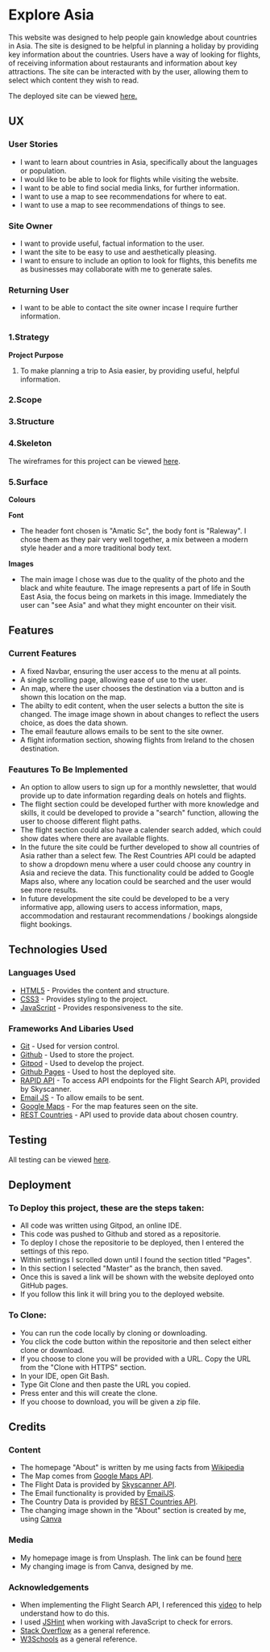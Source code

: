 # Explore Asia 
This website was designed to help people gain knowledge about countries in Asia. The site is designed to be helpful in planning a holiday by
providing key information about the countries. Users have a way of looking for flights, of receiving information about restaurants and 
information about key attractions. The site can be interacted with by the user, allowing them to select which content they wish to read. 

The deployed site can be viewed [here.](https://ellyc20.github.io/ms2-explore-asia/) 

## UX 

### User Stories 
* I want to learn about countries in Asia, specifically about the languages or population.
* I would like to be able to look for flights while visiting the website. 
* I want to be able to find social media links, for further information.
* I want to use a map to see recommendations for where to eat.
* I want to use a map to see recommendations of things to see.

### Site Owner 
* I want to provide useful, factual information to the user.
* I want the site to be easy to use and aesthetically pleasing. 
* I want to ensure to include an option to look for flights, this benefits me as businesses may collaborate with me to generate sales. 

### Returning User 
* I want to be able to contact the site owner incase I require further information. 

### 1.Strategy 

**Project Purpose**

1. To make planning a trip to Asia easier, by providing useful, helpful information. 

### 2.Scope 

### 3.Structure 

### 4.Skeleton 

The wireframes for this project can be viewed [here](https://github.com/EllyC20/ms2-explore-asia/tree/master/assets/wireframes/ms2-wireframes).

### 5.Surface 

**Colours**

**Font**

* The header font chosen is "Amatic Sc", the body font is "Raleway". I chose them as they pair very well together, a mix between a modern style header and a 
more traditional body text. 

**Images** 

* The main image I chose was due to the quality of the photo and the black and white feauture. The image represents a part of life in South East Asia, the 
focus being on markets in this image. Immediately the user can "see Asia" and what they might encounter on their visit. 

## Features 

### Current Features 

* A fixed Navbar, ensuring the user access to the menu at all points.
* A single scrolling page, allowing ease of use to the user.
* An map, where the user chooses the destination via a button and is shown this location on the map. 
* The abilty to edit content, when the user selects a button the site is changed. The image image shown in about changes to reflect the users choice, as 
does the data shown. 
* The email feauture allows emails to be sent to the site owner. 
* A flight information section, showing flights from Ireland to the chosen destination.

### Feautures To Be Implemented 

* An option to allow users to sign up for a monthly newsletter, that would provide up to date information regarding deals on hotels and flights.
* The flight section could be developed further with more knowledge and skills, it could be developed to provide a "search" function, allowing the user to choose
different flight paths. 
* The flight section could also have a calender search added, which could show dates where there are available flights. 
* In the future the site could be further developed to show all countries of Asia rather than a select few. The Rest Countries API could be adapted to show a dropdown
menu where a user could choose any country in Asia and recieve the data. This functionality could be added to Google Maps also, where any location could be searched and 
the user would see more results. 
* In future development the site could be developed to be a very informative app, allowing users to access information, maps, accommodation and restaurant recommendations / bookings 
alongside flight bookings. 

## Technologies Used 

### Languages Used 

* [HTML5](https://en.wikipedia.org/wiki/HTML5) - Provides the content and structure.
* [CSS3](https://en.wikipedia.org/wiki/CSS) - Provides styling to the project.
* [JavaScript](https://en.wikipedia.org/wiki/JavaScript) - Provides responsiveness to the site. 

### Frameworks And Libaries Used 

* [Git](https://git-scm.com/) - Used for version control. 
* [Github](https://github.com/) - Used to store the project.
* [Gitpod](https://www.gitpod.io/) - Used to develop the project.
* [Github Pages](https://pages.github.com/) - Used to host the deployed site.
* [RAPID API](https://rapidapi.com/marketplace) - To access API endpoints for the Flight Search API, provided by Skyscanner.
* [Email JS](https://www.emailjs.com/) - To allow emails to be sent. 
* [Google Maps](https://developers.google.com/maps/documentation/javascript/overview) - For the map features seen on the site.
* [REST Countries](https://restcountries.eu/) - API used to provide data about chosen country. 


## Testing 

All testing can be viewed [here](https://github.com/EllyC20/ms2-explore-asia/blob/master/TESTING.md).

## Deployment 

### To Deploy this project, these are the steps taken: 

* All code was written using Gitpod, an online IDE.
* This code was pushed to Github and stored as a repositorie.
* To deploy I chose the repositorie to be deployed, then I entered the settings of this repo. 
* Within settings I scrolled down until I found the section titled "Pages". 
* In this section I selected "Master" as the branch, then saved.
* Once this is saved a link will be shown with the website deployed onto GitHub pages. 
* If you follow this link it will bring you to the deployed website. 

### To Clone: 

* You can run the code locally by cloning or downloading. 
* You click the code button within the repositorie and then select either clone or download. 
* If you choose to clone you will be provided with a URL. Copy the URL from the "Clone with HTTPS" section.
* In your IDE, open Git Bash.
* Type Git Clone and then paste the URL you copied. 
* Press enter and this will create the clone. 
* If you choose to download, you will be given a zip file.

## Credits 

### Content 

* The homepage "About" is written by me using facts from [Wikipedia](https://en.wikipedia.org/wiki/Southeast_Asia)
* The Map comes from [Google Maps API](https://developers.google.com/maps/documentation). 
* The Flight Data is provided by [Skyscanner API](https://rapidapi.com/skyscanner/api/skyscanner-flight-search).
* The Email functionality is provided by [EmailJS](https://www.emailjs.com/). 
* The Country Data is provided by [REST Countries API](https://restcountries.eu/).
* The changing image shown in the "About" section is created by me, using [Canva](https://www.canva.com/)

### Media 

* My homepage image is from Unsplash. The link can be found [here](https://unsplash.com/photos/WXKDnMFiYu8)
* My changing image is from Canva, designed by me. 

### Acknowledgements 

* When implementing the Flight Search API, I referenced this [video](https://www.youtube.com/watch?v=tc8DU14qX6I&t=562s) to help understand how to do this. 
* I used [JSHint](https://jshint.com/) when working with JavaScript to check for errors.
* [Stack Overflow](https://stackoverflow.com/) as a general reference. 
* [W3Schools](https://www.w3schools.com/default.asp) as a general reference. 



